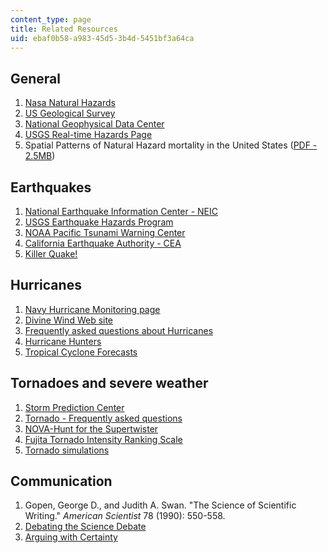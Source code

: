 ```yaml
---
content_type: page
title: Related Resources
uid: ebaf0b58-a983-45d5-3b4d-5451bf3a64ca
---
```


General
-------

1.  [Nasa Natural Hazards](http://earthobservatory.nasa.gov/NaturalHazards/)
2.  [US Geological Survey](http://www.usgs.gov/hazards/)
3.  [National Geophysical Data Center](http://www.ngdc.noaa.gov/hazard/hazards.shtml)
4.  [USGS Real-time Hazards Page](https://www2.usgs.gov/natural_hazards/)
5.  Spatial Patterns of Natural Hazard mortality in the United States ([PDF - 2.5MB](http://www.ij-healthgeographics.com/content/pdf/1476-072X-7-64.pdf))

Earthquakes
-----------

1.  [National Earthquake Information Center - NEIC](http://earthquake.usgs.gov/contactus/golden/neic.php)
2.  [USGS Earthquake Hazards Program](http://earthquake.usgs.gov/)
3.  [NOAA Pacific Tsunami Warning Center](https://www.weather.gov/safety/tsunami-twc)
4.  [California Earthquake Authority - CEA](http://www.earthquakeauthority.com/)
5.  [Killer Quake!](http://www.pbs.org/wgbh/nova/teachers/programs/2116_killerqu.html)

Hurricanes
----------

1.  [Navy Hurricane Monitoring page](http://www.nrlmry.navy.mil/tc_pages/tc_home.html)
2.  [Divine Wind Web site](http://wind.mit.edu/~emanuel/divinewind/main.htm)
3.  [Frequently asked questions about Hurricanes](http://www.aoml.noaa.gov/hrd/tcfaq/tcfaqHED.html)
4.  [Hurricane Hunters](http://www.hurricanehunters.com/)
5.  [Tropical Cyclone Forecasts](http://wind.mit.edu/~emanuel/storm.html)

Tornadoes and severe weather
----------------------------

1.  [Storm Prediction Center](http://www.spc.noaa.gov/)
2.  [Tornado - Frequently asked questions](http://www.spc.noaa.gov/faq/tornado/)
3.  [NOVA-Hunt for the Supertwister](http://www.pbs.org/wgbh/nova/tornado/)
4.  [Fujita Tornado Intensity Ranking Scale](http://www.spc.noaa.gov/faq/tornado/ef-scale.html)
5.  [Tornado simulations](https://scijinks.gov/tornado-simulation/)

Communication
-------------

1.  Gopen, George D., and Judith A. Swan. "The Science of Scientific Writing." _American Scientist_ 78 (1990): 550-558.
2.  [Debating the Science Debate](http://www.nature.com/news/2008/080206/full/451621a.html)
3.  [Arguing with Certainty](http://climateprogress.org/2008/02/11/how-do-we-really-know-humans-are-causing-global-warming/)